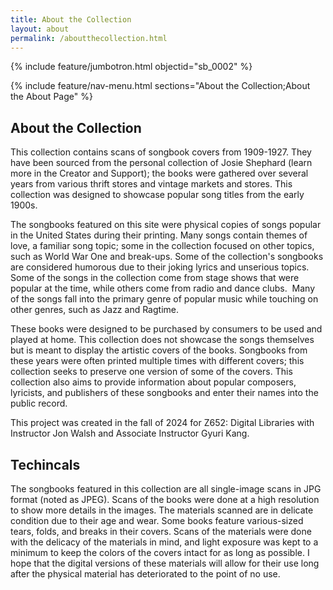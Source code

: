 ```yaml
---
title: About the Collection
layout: about
permalink: /aboutthecollection.html
---
```


{% include feature/jumbotron.html objectid="sb_0002" %}

{% include feature/nav-menu.html sections="About the Collection;About the About Page" %}

## About the Collection

This collection contains scans of songbook covers from 1909-1927. They have been sourced from the personal collection of Josie Shephard (learn more in the Creator and Support); the books were gathered over several years from various thrift stores and vintage markets and stores. This collection was designed to showcase popular song titles from the early 1900s.  

The songbooks featured on this site were physical copies of songs popular in the United States during their printing. Many songs contain themes of love, a familiar song topic; some in the collection focused on other topics, such as World War One and break-ups. Some of the collection's songbooks are considered humorous due to their joking lyrics and unserious topics. Some of the songs in the collection come from stage shows that were popular at the time, while others come from radio and dance clubs.  Many of the songs fall into the primary genre of popular music while touching on other genres, such as Jazz and Ragtime. 

These books were designed to be purchased by consumers to be used and played at home. This collection does not showcase the songs themselves but is meant to display the artistic covers of the books. Songbooks from these years were often printed multiple times with different covers; this collection seeks to preserve one version of some of the covers. This collection also aims to provide information about popular composers, lyricists, and publishers of these songbooks and enter their names into the public record.   

This project was created in the fall of 2024 for Z652: Digital Libraries with Instructor Jon Walsh and Associate Instructor Gyuri Kang. 

## Techincals

The songbooks featured in this collection are all single-image scans in JPG format (noted as JPEG). Scans of the books were done at a high resolution to show more details in the images. The materials scanned are in delicate condition due to their age and wear. Some books feature various-sized tears, folds, and breaks in their covers. Scans of the materials were done with the delicacy of the materials in mind, and light exposure was kept to a minimum to keep the colors of the covers intact for as long as possible. I hope that the digital versions of these materials will allow for their use long after the physical material has deteriorated to the point of no use.  
